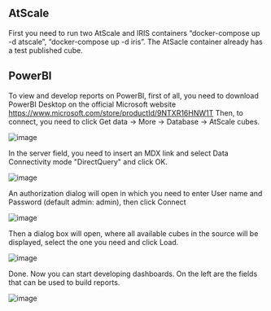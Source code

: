 ## AtScale
First you need to run two AtScale and IRIS containers “docker-compose up -d atscale”, “docker-compose up -d iris”. The AtSacle container already has a test published cube.

## PowerBI
To view and develop reports on PowerBI, first of all, you need to download PowerBI Desktop on the official Microsoft website https://www.microsoft.com/store/productId/9NTXR16HNW1T
Then, to connect, you need to click Get data -> More -> Database -> AtScale cubes.

![image](https://user-images.githubusercontent.com/47400570/165940147-26abee0c-2030-4b44-9622-d3eced32c081.png)

In the server field, you need to insert an MDX link and select Data Connectivity mode "DirectQuery" and click OK.

![image](https://user-images.githubusercontent.com/47400570/165940185-9c02d280-08ac-4d71-9e20-c9c1277cb43e.png)

An authorization dialog will open in which you need to enter User name and Password (default admin: admin), then click Connect

![image](https://user-images.githubusercontent.com/47400570/165940238-74fc94a2-92a7-434d-bdbe-e161116a9ac8.png)

Then a dialog box will open, where all available cubes in the source will be displayed, select the one you need and click Load.

![image](https://user-images.githubusercontent.com/47400570/165940278-accc4fa7-d521-4972-93fc-b59ba5610fcf.png)

Done. Now you can start developing dashboards. On the left are the fields that can be used to build reports.

![image](https://user-images.githubusercontent.com/47400570/165940410-0c7cdd67-0adf-450c-901c-5b455a8fde1d.png)

